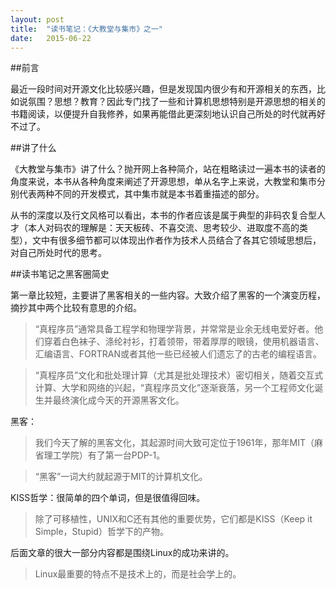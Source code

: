 ```yaml
---
layout: post
title:  "读书笔记：《大教堂与集市》之一"
date:   2015-06-22
---
```



##前言

最近一段时间对开源文化比较感兴趣，但是发现国内很少有和开源相关的东西，比如说氛围？思想？教育？因此专门找了一些和计算机思想特别是开源思想的相关的书籍阅读，以便提升自我修养，如果再能借此更深刻地认识自己所处的时代就再好不过了。

##讲了什么

《大教堂与集市》讲了什么？抛开网上各种简介，站在粗略读过一遍本书的读者的角度来说，本书从各种角度来阐述了开源思想，单从名字上来说，大教堂和集市分别代表两种不同的开发模式，其中集市就是本书着重描述的部分。

从书的深度以及行文风格可以看出，本书的作者应该是属于典型的非码农复合型人才（本人对码农的理解是：天天板砖、不喜交流、思考较少、进取度不高的类型），文中有很多细节都可以体现出作者作为技术人员结合了各其它领域思想后，对自己所处时代的思考。

##读书笔记之黑客圈简史

第一章比较短，主要讲了黑客相关的一些内容。大致介绍了黑客的一个演变历程，摘抄其中两个比较有意思的介绍。

>“真程序员”通常具备工程学和物理学背景，并常常是业余无线电爱好者。他们穿着白色袜子、涤纶衬衫，打着领带，带着厚厚的眼镜，使用机器语言、汇编语言、FORTRAN或者其他一些已经被人们遗忘了的古老的编程语言。

>“真程序员”文化和批处理计算（尤其是批处理技术）密切相关，随着交互式计算、大学和网络的兴起，“真程序员文化”逐渐衰落，另一个工程师文化诞生并最终演化成今天的开源黑客文化。

黑客：

>我们今天了解的黑客文化，其起源时间大致可定位于1961年，那年MIT（麻省理工学院）有了第一台PDP-1。

>“黑客”一词大约就起源于MIT的计算机文化。

KISS哲学：很简单的四个单词，但是很值得回味。

>除了可移植性，UNIX和C还有其他的重要优势，它们都是KISS（Keep it Simple，Stupid）哲学下的产物。

后面文章的很大一部分内容都是围绕Linux的成功来讲的。

>Linux最重要的特点不是技术上的，而是社会学上的。
